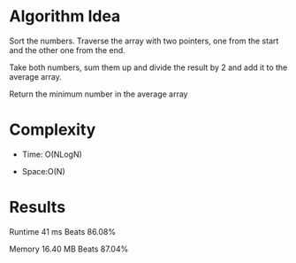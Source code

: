 # Algorithm Idea

Sort the numbers.
Traverse the array with two pointers, one from the start and the other one from the end.

Take both numbers, sum them up and divide the result by 2 and add it to the average array.

Return the minimum number in the average array


# Complexity

- Time: O(NLogN)

- Space:O(N)

# Results

Runtime
41
ms
Beats
86.08%

Memory
16.40
MB
Beats
87.04%